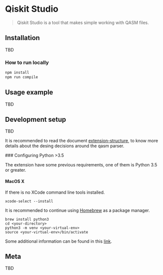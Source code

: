 # Qiskit Studio
> Qiskit Studio is a tool that makes simple working with QASM files.

## Installation

TBD

### How to run locally

```sh
npm install
npm run compile
```

## Usage example

TBD

## Development setup

TBD

It is recommended to read the document [extension-structure](docs/extension-structure.md), to know more details about the desing decisions around the qasm parser.

### Configuring Python >3.5

The extension have some previous requirements, one of them is Python 3.5 or greater.

#### MacOS X

If there is no XCode command line tools installed.

```
xcode-select --install
```

It is recommended to continue using [Homebrew](https://brew.sh/index_es) as a package manager.

```
brew install python3
cd <your-directory>
python3 -m venv <your-virtual-env>
source <your-virtual-env>/bin/activate
```

Some additional information can be found in this [link](https://www.digitalocean.com/community/tutorials/how-to-install-python-3-and-set-up-a-local-programming-environment-on-macos).

## Meta

TBD